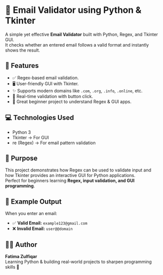 # 📧 Email Validator using Python & Tkinter

A simple yet effective **Email Validator** built with Python, Regex, and Tkinter GUI.  
It checks whether an entered email follows a valid format and instantly shows the result.


## 🚀 Features
- ✅ Regex-based email validation.
- 🖥️ User-friendly GUI with Tkinter.
- ✨ Supports modern domains like `.com`, `.org`, `.info`, `.online`, etc.
- 🔄 Real-time validation with button click.
- 🎯 Great beginner project to understand Regex & GUI apps.


## 💻 Technologies Used
- Python 3
- Tkinter → For GUI
- re (Regex) → For email pattern validation


## 🎯 Purpose
This project demonstrates how Regex can be used to validate input and how Tkinter provides an interactive GUI for Python applications.  
Perfect for beginners learning **Regex, input validation, and GUI programming**.


## 📸 Example Output
When you enter an email:  
- ✅ **Valid Email:** `example123@gmail.com`  
- ❌ **Invalid Email:** `user@@domain`  


## 👩‍💻 Author
**Fatima Zulfiqar**  
Learning Python & building real-world projects to sharpen programming skills 🚀
